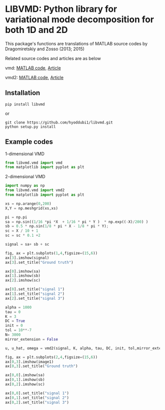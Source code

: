 # LIBVMD: Python library for variational mode decomposition for both 1D and 2D

This package's functions are translations of MATLAB source codes by Dragomiretskiy and Zosso (2013; 2015)

Related source codes and articles are as below

vmd: [MATLAB code](https://www.mathworks.com/matlabcentral/fileexchange/44765-variational-mode-decomposition), [Article](https://link.springer.com/chapter/10.1007/978-3-319-14612-6_15)

vmd2: [MATLAB code](https://www.mathworks.com/matlabcentral/fileexchange/45918-two-dimensional-variational-mode-decomposition), [Article](https://link.springer.com/chapter/10.1007/978-3-319-14612-6_15)

## Installation

```
pip install libvmd
```
or
```
git clone https://github.com/hyoddubi1/libvmd.git
python setup.py install
```

## Example codes

1-dimensional VMD

```python
from libvmd.vmd import vmd
from matplotlib import pyplot as plt
```

2-dimensional VMD

```python
import numpy as np
from libvmd.vmd import vmd2
from matplotlib import pyplot as plt

xs = np.arange(0,200)
X,Y = np.meshgrid(xs,xs)

pi = np.pi
sa = np.sin((1/16 *pi *X  + 1/16 * pi * Y )  * np.exp((-X)/200) ) 
sb = 0.5 * np.sin(1/8 * pi * X - 1/8 * pi * Y);
sc = X / 10 + 1
sc = sc * 0.1 +2

signal = sa+ sb + sc

fig, ax = plt.subplots(1,4,figsize=(15,6))
ax[3].imshow(signal)
ax[3].set_title("Ground truth")

ax[0].imshow(sa)
ax[1].imshow(sb)
ax[2].imshow(sc)

ax[0].set_title("signal 1")
ax[1].set_title("signal 2")
ax[2].set_title("signal 3")

alpha = 1000
tau = 0
K = 3
DC = True
init = 0
tol = 10**-7
N= 3000
mirror_extension = False

u, u_hat, omega = vmd2(signal, K, alpha, tau, DC, init, tol,mirror_extension = mirror_extension)

fig, ax = plt.subplots(2,4,figsize=(15,6))
ax[0,3].imshow(image1)
ax[0,3].set_title("Ground truth")

ax[0,0].imshow(sa)
ax[0,1].imshow(sb)
ax[0,2].imshow(sc)

ax[0,0].set_title("signal 1")
ax[0,1].set_title("signal 2")
ax[0,2].set_title("signal 3")
```
